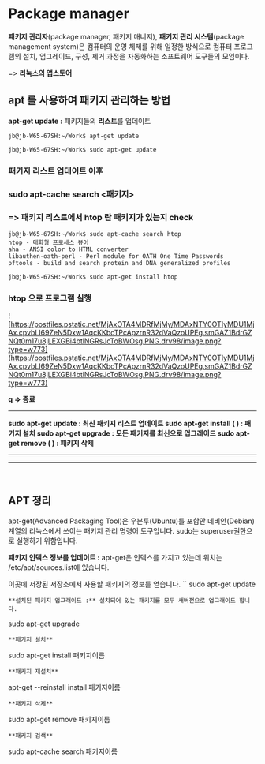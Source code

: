 # **Package manager**

**패키지 관리자**(package manager, 패키지 매니저), **패키지 관리 시스템**(package management system)은 컴퓨터의 운영 체제를 위해 일정한 방식으로 컴퓨터 프로그램의 설치, 업그레이드, 구성, 제거 과정을 자동화하는 소프트웨어 도구들의 모임이다.

=> **리눅스의 앱스토어**



## **apt 를 사용하여 패키지 관리하는 방법**

**apt-get update :** 패키지들의 **리스트**를 업데이트
```
jb@jb-W65-67SH:~/Work$ apt-get update

jb@jb-W65-67SH:~/Work$ sudo apt-get update
```

### 패키지 리스트 업데이트 이후

### **sudo apt-cache search <패키지>**

### **=> 패키지 리스트에서 htop 란 패키지가 있는지 check**
```
jb@jb-W65-67SH:~/Work$ sudo apt-cache search htop
htop - 대화형 프로세스 뷰어
aha - ANSI color to HTML converter
libauthen-oath-perl - Perl module for OATH One Time Passwords
pftools - build and search protein and DNA generalized profiles
```
```
jb@jb-W65-67SH:~/Work$ sudo apt-get install htop 
```

### **htop 으로 프로그램 실행**

![https://postfiles.pstatic.net/MjAxOTA4MDRfMjMy/MDAxNTY0OTIyMDU1MjAx.cpvbLI69ZeN5Dxw1AqcKKboTPcApzrnR32dVaQzoUPEg.smGAZ1BdrGZNQt0m17u8jLEXGBi4btlNGRsJcToBWOsg.PNG.drv98/image.png?type=w773](https://postfiles.pstatic.net/MjAxOTA4MDRfMjMy/MDAxNTY0OTIyMDU1MjAx.cpvbLI69ZeN5Dxw1AqcKKboTPcApzrnR32dVaQzoUPEg.smGAZ1BdrGZNQt0m17u8jLEXGBi4btlNGRsJcToBWOsg.PNG.drv98/image.png?type=w773)

**q => 종료**

****

**sudo apt-get update : 최신 패키지 리스트 업데이트 
sudo apt-get install ( ) : 패키지 설치
sudo apt-get upgrade : 모든 패키지를 최신으로 업그레이드
sudo apt-get remove ( ) : 패키지 삭제**

****

****

<br>

## **APT 정리**

apt-get(Advanced Packaging Tool)은 우분투(Ubuntu)를 포함안 데비안(Debian)계열의 리눅스에서 쓰이는 패키지 관리 명령어 도구입니다. sudo는 superuser권한으로 실행하기 위함입니다.

**패키지 인덱스 정보를 업데이트 :** apt-get은 인덱스를 가지고 있는데 위치는 /etc/apt/sources.list에 있습니다.

이곳에 저장된 저장소에서 사용할 패키지의 정보를 얻습니다.
``
sudo apt-get update
```
**설치된 패키지 업그래이드 :** 설치되어 있는 패키지를 모두 새버전으로 업그래이드 합니다.
```
sudo apt-get upgrade
```
**패키지 설치**
```
sudo apt-get install 패키지이름
```
**패키지 재설치**
```
apt-get --reinstall install 패키지이름
```
**패키지 삭제** 
```
sudo apt-get remove 패키지이름
```
**패키지 검색** 
```
sudo apt-cache search 패키지이름
```
